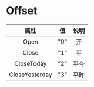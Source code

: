 # Offset

|         属性         |          值           |     说明     |
| :------------------: | :---------------------: | :----------: |
| Open  | "0" | 开  |
| Close  | "1" | 平  |
| CloseToday  | "2" | 平今  |
| CloseYesterday  | "3" | 平昨  |

